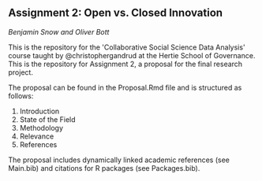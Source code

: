 ## Assignment 2: Open vs. Closed Innovation
*Benjamin Snow and Oliver Bott*


This is the repository for the 'Collaborative Social Science Data Analysis' course taught by @christophergandrud at the Hertie School of Governance.  This is the repository for Assignment 2, a proposal for the final research project.

The proposal can be found in the Proposal.Rmd file and is structured as follows:

1. Introduction
2. State of the Field
3. Methodology
4. Relevance
4. References 

The proposal includes dynamically linked academic references (see Main.bib) and citations for R packages (see Packages.bib).
